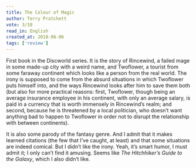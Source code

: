 ```yaml
---
title: The Colour of Magic 
author: Terry Pratchett
vote: 3/10
read_in: English
created_at: 2018-06-06
tags: ['review']
---
```


[//]: # ( <a target="_blank" rel="noopener" href="https://www.librarything.com/work/21916121/"><img src="/images/the-colour-of-magic.jpg" width="150" alt="The Colour of Magic &#40;French translation&#41;" /></a>)

First book in the Discworld series. It is the story of Rincewind, a failed mage in some made-up city with a weird name, and Twoflower, a tourist from some faraway continent which looks like a person from the real world. The irony is supposed to come from the absurd situations in which Twoflower puts himself into, and the ways Rincewind looks after him to save them both (but also for more practical reasons: first, Twoflower, though being an average insurance employee in his continent, with only an average salary, is paid in a currency that is worth immensely in Rincewind’s realm; and second, because he is threatened by a local politician, who doesn’t want anything bad to happen to Twoflower in order not to disrupt the relationship with between continents).

It is also some parody of the fantasy genre. And I admit that it makes learned citations (the few that I’ve caught, at least) and that some situations are indeed comical. But I didn’t like the irony. Yeah, it’s smart humor, I must admit it; I only can’t find it amusing. Seems like _The Hitchhiker’s Guide to the Galaxy_, which I also didn’t like.
